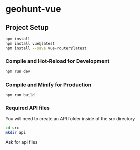 # geohunt-vue

## Project Setup

```sh
npm install
npm install vue@latest
npm install --save vue-router@latest
```

### Compile and Hot-Reload for Development

```sh
npm run dev
```

### Compile and Minify for Production

```sh
npm run build
```

### Required API files
You will need to create an API folder inside of the src directory
```sh
cd src
mkdir api
```
Ask for api files

